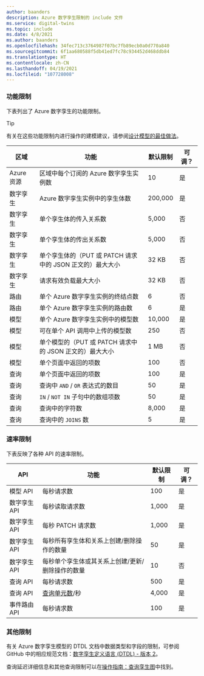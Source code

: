 ```yaml
---
author: baanders
description: Azure 数字孪生限制的 include 文件
ms.service: digital-twins
ms.topic: include
ms.date: 4/8/2021
ms.author: baanders
ms.openlocfilehash: 34fec713c3764987f07bc7fb89ecb0a0d770a840
ms.sourcegitcommit: 6f1aa680588f5db41ed7fc78c934452d468ddb84
ms.translationtype: HT
ms.contentlocale: zh-CN
ms.lasthandoff: 04/19/2021
ms.locfileid: "107728008"
---
```

### <a name="functional-limits"></a>功能限制

下表列出了 Azure 数字孪生的功能限制。 

> [!TIP]
> 有关在这些功能限制内进行操作的建模建议，请参阅[设计模型的最佳做法](../articles/digital-twins/concepts-models.md#best-practices-for-designing-models)。

| 区域 | 功能 | 默认限制 | 可调？ |
| --- | --- | --- | --- |
| Azure 资源 | 区域中每个订阅的 Azure 数字孪生实例数 | 10 | 是 |
| 数字孪生 | Azure 数字孪生实例中的孪生体数 | 200,000 | 是 |
| 数字孪生 | 单个孪生体的传入关系数 | 5,000 | 否 |
| 数字孪生 | 单个孪生体的传出关系数 | 5,000 | 否 |
| 数字孪生 | 单个孪生体的（PUT 或 PATCH 请求中的 JSON 正文的）最大大小 | 32 KB | 否 |
| 数字孪生 | 请求有效负载最大大小 | 32 KB | 否 | 
| 路由 | 单个 Azure 数字孪生实例的终结点数 | 6 | 否 |
| 路由 | 单个 Azure 数字孪生实例的路由数 | 6 | 是 |
| 模型 | 单个 Azure 数字孪生实例中的模型数 | 10,000 | 是 |
| 模型 | 可在单个 API 调用中上传的模型数 | 250 | 否 |
| 模型 | 单个模型的（PUT 或 PATCH 请求中的 JSON 正文的）最大大小 | 1 MB | 否 |
| 模型 | 单个页面中返回的项数 | 100 | 否 |
| 查询 | 单个页面中返回的项数 | 100 | 是 |
| 查询 | 查询中 `AND` / `OR` 表达式的数目 | 50 | 是 |
| 查询 | `IN` / `NOT IN` 子句中的数组项数 | 50 | 是 |
| 查询 | 查询中的字符数 | 8,000 | 是 |
| 查询 | 查询中的 `JOINS` 数 | 5 | 是 |

### <a name="rate-limits"></a>速率限制

下表反映了各种 API 的速率限制。

| API | 功能 | 默认限制 | 可调？ |
| --- | --- | --- | --- |
| 模型 API | 每秒请求数 | 100 | 是 |
| 数字孪生 API | 每秒读取请求数 | 1,000 | 是 |
| 数字孪生 API | 每秒 PATCH 请求数 | 1,000 | 是 |
| 数字孪生 API | 每秒所有孪生体和关系上创建/删除操作的数量 | 50 | 是 |
| 数字孪生 API | 每秒单个孪生体或其关系上创建/更新/删除操作的数量 | 10 | 否 |
| 查询 API | 每秒请求数 | 500 | 是 |
| 查询 API | [查询单元数](../articles/digital-twins/concepts-query-units.md)/秒 | 4,000 | 是 |
| 事件路由 API | 每秒请求数 | 100 | 是 |

### <a name="other-limits"></a>其他限制

有关 Azure 数字孪生模型的 DTDL 文档中数据类型和字段的限制，可参阅 GitHub 中的相应规范文档：[数字孪生定义语言 (DTDL) - 版本 2](https://github.com/Azure/opendigitaltwins-dtdl/blob/master/DTDL/v2/dtdlv2.md)。
 
查询延迟详细信息和其他查询限制可以在[操作指南：查询孪生图](../articles/digital-twins/how-to-query-graph.md)中找到。
